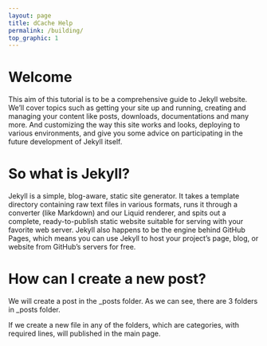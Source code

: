 ```yaml
---
layout: page
title: dCache Help
permalink: /building/
top_graphic: 1
---
```



# Welcome
This aim of this tutorial is to be a comprehensive guide to Jekyll website. We’ll cover topics such as getting your site up and running, creating and managing your content like posts, downloads, documentations and many more. And customizing the way this site works and looks, deploying to various environments, and give you some advice on participating in the future development of Jekyll itself.

# So what is Jekyll?

Jekyll is a simple, blog-aware, static site generator. It takes a template directory containing raw text files in various formats, runs it through a converter (like Markdown) and our Liquid renderer, and spits out a complete, ready-to-publish static website suitable for serving with your favorite web server. Jekyll also happens to be the engine behind GitHub Pages, which means you can use Jekyll to host your project’s page, blog, or website from GitHub’s servers for free.

# How can I create a new post? 

We will create a post in the _posts folder. As we can see, there are 3 folders in _posts folder. 

If we create a new file in any of the folders, which are categories, with required lines, will published in the main page. 
